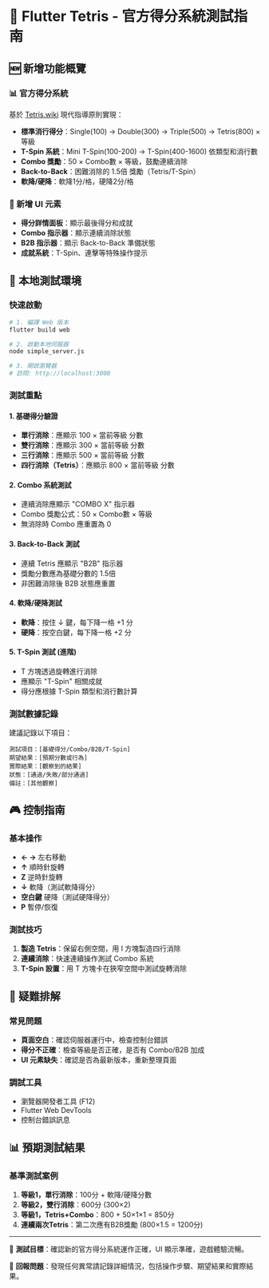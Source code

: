 # 🎯 Flutter Tetris - 官方得分系統測試指南

## 🆕 新增功能概覽

### 📊 官方得分系統
基於 [Tetris.wiki](https://tetris.wiki/Scoring) 現代指導原則實現：

- **標準消行得分**：Single(100) → Double(300) → Triple(500) → Tetris(800) × 等級
- **T-Spin 系統**：Mini T-Spin(100-200) → T-Spin(400-1600) 依類型和消行數
- **Combo 獎勵**：50 × Combo數 × 等級，鼓勵連續消除
- **Back-to-Back**：困難消除的 1.5倍 獎勵（Tetris/T-Spin）
- **軟降/硬降**：軟降1分/格，硬降2分/格

### 🎨 新增 UI 元素
- **得分詳情面板**：顯示最後得分和成就
- **Combo 指示器**：顯示連續消除狀態
- **B2B 指示器**：顯示 Back-to-Back 準備狀態
- **成就系統**：T-Spin、連擊等特殊操作提示

## 🚀 本地測試環境

### 快速啟動
```bash
# 1. 編譯 Web 版本
flutter build web

# 2. 啟動本地伺服器
node simple_server.js

# 3. 開啟瀏覽器
# 訪問: http://localhost:3000
```

### 測試重點

#### 1. 基礎得分驗證
- **單行消除**：應顯示 100 × 當前等級 分數
- **雙行消除**：應顯示 300 × 當前等級 分數  
- **三行消除**：應顯示 500 × 當前等級 分數
- **四行消除（Tetris）**：應顯示 800 × 當前等級 分數

#### 2. Combo 系統測試
- 連續消除應顯示 "COMBO X" 指示器
- Combo 獎勵公式：50 × Combo數 × 等級
- 無消除時 Combo 應重置為 0

#### 3. Back-to-Back 測試
- 連續 Tetris 應顯示 "B2B" 指示器
- 獎勵分數應為基礎分數的 1.5倍
- 非困難消除後 B2B 狀態應重置

#### 4. 軟降/硬降測試
- **軟降**：按住 ↓ 鍵，每下降一格 +1 分
- **硬降**：按空白鍵，每下降一格 +2 分

#### 5. T-Spin 測試 (進階)
- T 方塊透過旋轉進行消除
- 應顯示 "T-Spin" 相關成就
- 得分應根據 T-Spin 類型和消行數計算

### 測試數據記錄

建議記錄以下項目：

```
測試項目：[基礎得分/Combo/B2B/T-Spin]
期望結果：[預期分數或行為]
實際結果：[觀察到的結果]
狀態：[通過/失敗/部分通過]
備註：[其他觀察]
```

## 🎮 控制指南

### 基本操作
- **← →** 左右移動
- **↑** 順時針旋轉
- **Z** 逆時針旋轉  
- **↓** 軟降（測試軟降得分）
- **空白鍵** 硬降（測試硬降得分）
- **P** 暫停/恢復

### 測試技巧
1. **製造 Tetris**：保留右側空間，用 I 方塊製造四行消除
2. **連續消除**：快速連續操作測試 Combo 系統
3. **T-Spin 設置**：用 T 方塊卡在狹窄空間中測試旋轉消除

## 🔧 疑難排解

### 常見問題
- **頁面空白**：確認伺服器運行中，檢查控制台錯誤
- **得分不正確**：檢查等級是否正確，是否有 Combo/B2B 加成
- **UI 元素缺失**：確認是否為最新版本，重新整理頁面

### 調試工具
- 瀏覽器開發者工具 (F12)
- Flutter Web DevTools
- 控制台錯誤訊息

## 📊 預期測試結果

### 基準測試案例
1. **等級1，單行消除**：100分 + 軟降/硬降分數
2. **等級2，雙行消除**：600分 (300×2)
3. **等級1，Tetris+Combo**：800 + 50×1×1 = 850分
4. **連續兩次Tetris**：第二次應有B2B獎勵 (800×1.5 = 1200分)

---

🎯 **測試目標**：確認新的官方得分系統運作正確，UI 顯示準確，遊戲體驗流暢。

🚀 **回報問題**：發現任何異常請記錄詳細情況，包括操作步驟、期望結果和實際結果。